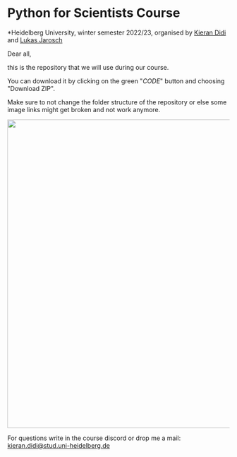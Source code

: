 # Python for Scientists Course

*Heidelberg University, winter semester 2022/23, organised by [Kieran Didi](https://github.com/kierandidi) and [Lukas Jarosch]()

Dear all, 

this is the repository that we will use during our course. 

You can download it by clicking on the green "_CODE_" button and choosing "Download ZIP".

Make sure to not change the folder structure of the repository or else some image links might get broken and not work anymore.

<div>
<img src="images/explanation_download.png" width="700"/>
</div>

For questions write in the course discord or drop me a mail: kieran.didi@stud.uni-heidelberg.de
